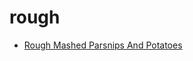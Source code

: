 # rough

 * [Rough Mashed Parsnips And Potatoes](../index/r/rough-mashed-parsnips-and-potatoes-1949.json)
